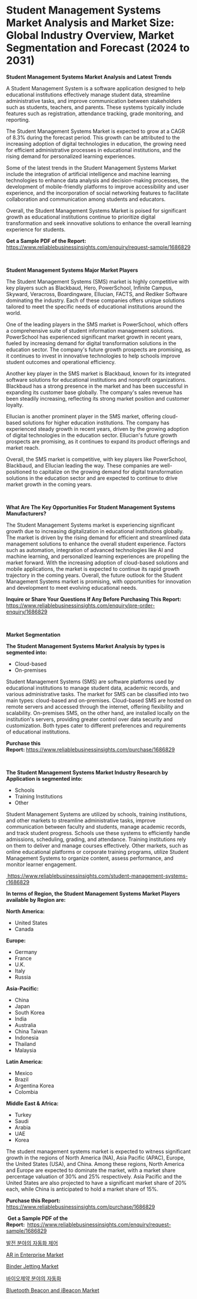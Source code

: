 <p><h1>Student Management Systems Market Analysis and Market Size: Global Industry Overview, Market Segmentation and Forecast (2024 to 2031)</h1></p><p><strong>Student Management Systems Market Analysis and Latest Trends</strong></p>
<p><p>A Student Management System is a software application designed to help educational institutions effectively manage student data, streamline administrative tasks, and improve communication between stakeholders such as students, teachers, and parents. These systems typically include features such as registration, attendance tracking, grade monitoring, and reporting.</p><p>The Student Management Systems Market is expected to grow at a CAGR of 8.3% during the forecast period. This growth can be attributed to the increasing adoption of digital technologies in education, the growing need for efficient administrative processes in educational institutions, and the rising demand for personalized learning experiences.</p><p>Some of the latest trends in the Student Management Systems Market include the integration of artificial intelligence and machine learning technologies to enhance data analysis and decision-making processes, the development of mobile-friendly platforms to improve accessibility and user experience, and the incorporation of social networking features to facilitate collaboration and communication among students and educators.</p><p>Overall, the Student Management Systems Market is poised for significant growth as educational institutions continue to prioritize digital transformation and seek innovative solutions to enhance the overall learning experience for students.</p></p>
<p><strong>Get a Sample PDF of the Report:&nbsp;</strong> <a href="https://www.reliablebusinessinsights.com/enquiry/request-sample/1686829">https://www.reliablebusinessinsights.com/enquiry/request-sample/1686829</a></p>
<p>&nbsp;</p>
<p><strong>Student Management Systems Major Market Players</strong></p>
<p><p>The Student Management Systems (SMS) market is highly competitive with key players such as Blackbaud, Hero, PowerSchool, Infinite Campus, Skyward, Veracross, Boardingware, Ellucian, FACTS, and Rediker Software dominating the industry. Each of these companies offers unique solutions tailored to meet the specific needs of educational institutions around the world.</p><p>One of the leading players in the SMS market is PowerSchool, which offers a comprehensive suite of student information management solutions. PowerSchool has experienced significant market growth in recent years, fueled by increasing demand for digital transformation solutions in the education sector. The company's future growth prospects are promising, as it continues to invest in innovative technologies to help schools improve student outcomes and operational efficiency.</p><p>Another key player in the SMS market is Blackbaud, known for its integrated software solutions for educational institutions and nonprofit organizations. Blackbaud has a strong presence in the market and has been successful in expanding its customer base globally. The company's sales revenue has been steadily increasing, reflecting its strong market position and customer loyalty.</p><p>Ellucian is another prominent player in the SMS market, offering cloud-based solutions for higher education institutions. The company has experienced steady growth in recent years, driven by the growing adoption of digital technologies in the education sector. Ellucian's future growth prospects are promising, as it continues to expand its product offerings and market reach.</p><p>Overall, the SMS market is competitive, with key players like PowerSchool, Blackbaud, and Ellucian leading the way. These companies are well-positioned to capitalize on the growing demand for digital transformation solutions in the education sector and are expected to continue to drive market growth in the coming years.</p></p>
<p>&nbsp;</p>
<p><strong>What Are The Key Opportunities For Student Management Systems Manufacturers?</strong></p>
<p><p>The Student Management Systems market is experiencing significant growth due to increasing digitalization in educational institutions globally. The market is driven by the rising demand for efficient and streamlined data management solutions to enhance the overall student experience. Factors such as automation, integration of advanced technologies like AI and machine learning, and personalized learning experiences are propelling the market forward. With the increasing adoption of cloud-based solutions and mobile applications, the market is expected to continue its rapid growth trajectory in the coming years. Overall, the future outlook for the Student Management Systems market is promising, with opportunities for innovation and development to meet evolving educational needs.</p></p>
<p><strong>Inquire or Share Your Questions If Any Before Purchasing This Report:</strong> <a href="https://www.reliablebusinessinsights.com/enquiry/pre-order-enquiry/1686829">https://www.reliablebusinessinsights.com/enquiry/pre-order-enquiry/1686829</a></p>
<p>&nbsp;</p>
<p><strong>Market Segmentation</strong></p>
<p><strong>The Student Management Systems Market Analysis by types is segmented into:</strong></p>
<p><ul><li>Cloud-based</li><li>On-premises</li></ul></p>
<p><p>Student Management Systems (SMS) are software platforms used by educational institutions to manage student data, academic records, and various administrative tasks. The market for SMS can be classified into two main types: cloud-based and on-premises. Cloud-based SMS are hosted on remote servers and accessed through the internet, offering flexibility and scalability. On-premises SMS, on the other hand, are installed locally on the institution's servers, providing greater control over data security and customization. Both types cater to different preferences and requirements of educational institutions.</p></p>
<p><strong>Purchase this Report:&nbsp;</strong><a href="https://www.reliablebusinessinsights.com/purchase/1686829">https://www.reliablebusinessinsights.com/purchase/1686829</a></p>
<p>&nbsp;</p>
<p><strong>The Student Management Systems Market Industry Research by Application is segmented into:</strong></p>
<p><ul><li>Schools</li><li>Training Institutions</li><li>Other</li></ul></p>
<p><p>Student Management Systems are utilized by schools, training institutions, and other markets to streamline administrative tasks, improve communication between faculty and students, manage academic records, and track student progress. Schools use these systems to efficiently handle admissions, scheduling, grading, and attendance. Training institutions rely on them to deliver and manage courses effectively. Other markets, such as online educational platforms or corporate training programs, utilize Student Management Systems to organize content, assess performance, and monitor learner engagement.</p></p>
<p><a href="https://www.reliablebusinessinsights.com/student-management-systems-r1686829">&nbsp;https://www.reliablebusinessinsights.com/student-management-systems-r1686829</a></p>
<p><strong>In terms of Region, the Student Management Systems Market Players available by Region are:</strong></p>
<p>
    <p> <strong> North America: </strong>
        <ul>
            <li>United States</li>
            <li>Canada</li>
        </ul>
        </p> 
    <p> <strong> Europe: </strong>
        <ul>
            <li>Germany</li>
            <li>France</li>
            <li>U.K.</li>
            <li>Italy</li>
            <li>Russia</li>
        </ul>
        </p> 
    <p> <strong> Asia-Pacific: </strong>
        <ul>
            <li>China</li>
            <li>Japan</li>
            <li>South Korea</li>
            <li>India</li>
            <li>Australia</li>
            <li>China Taiwan</li>
            <li>Indonesia</li>
            <li>Thailand</li>
            <li>Malaysia</li>
        </ul>
        </p> 
    <p> <strong> Latin America: </strong>
        <ul>
            <li>Mexico</li>
            <li>Brazil</li>
            <li>Argentina Korea</li>
            <li>Colombia</li>
        </ul>
        </p> 
    <p> <strong> Middle East & Africa: </strong>
        <ul>
            <li>Turkey</li>
            <li>Saudi</li>
            <li>Arabia</li>
            <li>UAE</li>
            <li>Korea</li>
        </ul>
    </p>
    </p>
<p><p>The student management systems market is expected to witness significant growth in the regions of North America (NA), Asia Pacific (APAC), Europe, the United States (USA), and China. Among these regions, North America and Europe are expected to dominate the market, with a market share percentage valuation of 30% and 25% respectively. Asia Pacific and the United States are also projected to have a significant market share of 20% each, while China is anticipated to hold a market share of 15%.</p></p>
<p><strong>Purchase this Report: </strong><a href="https://www.reliablebusinessinsights.com/purchase/1686829">https://www.reliablebusinessinsights.com/purchase/1686829</a></p>
<p>&nbsp;<strong>Get a Sample PDF of the Report:&nbsp;&nbsp;</strong><a href="https://www.reliablebusinessinsights.com/enquiry/request-sample/1686829">https://www.reliablebusinessinsights.com/enquiry/request-sample/1686829</a></p>
<p><strong></strong></p>
<p><p><a href="https://github.com/CliftonFisher9067/Market-Research-Report-List-3/blob/main/739548785530.md">발전 분야의 자동화 제어</a></p><p><a href="https://github.com/marloy8/Market-Research-Report-List-5/blob/main/ar-in-enterprise-market.md">AR in Enterprise Market</a></p><p><a href="https://github.com/jodemen/Market-Research-Report-List-4/blob/main/binder-jetting-market.md">Binder Jetting Market</a></p><p><a href="https://github.com/fernandotryO5lson96765/Market-Research-Report-List-3/blob/main/791498585531.md">바이오제약 분야의 자동화</a></p><p><a href="https://github.com/RyleeBauch2023/Market-Research-Report-List-2/blob/main/bluetooth-beacon-and-ibeacon-market.md">Bluetooth Beacon and iBeacon Market</a></p></p>